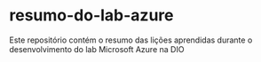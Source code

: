 # resumo-do-lab-azure
Este repositório contém o resumo das lições aprendidas durante o desenvolvimento do lab Microsoft Azure na DIO 
